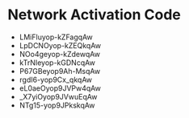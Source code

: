 # Network Activation Code
* LMiFluyop-kZFagqAw
* LpDCNOyop-kZEQkqAw
* NOo4geyop-kZdewqAw
* kTrNIeyop-kGDNcqAw
* P67GBeyop9Ah-MsqAw
* rgdI6-yop9Cx_qkqAw
* eL0aeOyop9JVPw4qAw
* _X7yiOyop9JVwuEqAw
* NTg15-yop9JPkskqAw